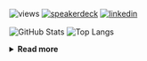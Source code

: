 ![views](https://komarev.com/ghpvc/?username=chck&color=blueviolet)
[![speakerdeck](https://img.shields.io/badge/Speaker_Deck-chck-8a2be2?style=flat-square&logo=speaker-deck)](https://speakerdeck.com/chck)
[![linkedin](https://img.shields.io/badge/LinkedIn-chck-8a2be2?style=flat-square&logo=linkedin)](https://www.linkedin.com/in/chck/)

<p align="left"> 
  <img alt="GitHub Stats" align="center" height="150" src="https://github-readme-stats-nine-umber-51.vercel.app/api?username=chck&count_private=true&show_icons=true&hide_title=true&theme=buefy" />
  <img alt="Top Langs" align="center" height="150" src="https://github-readme-stats-nine-umber-51.vercel.app/api/top-langs/?username=chck&layout=compact&count_private=true&show_icons=true&hide_title=true&theme=buefy" />
</p>

<details>
  <summary><b>Read more</b></summary>
  <br>

  <!--START_SECTION:waka-->
**🐱 My GitHub Data** 

> 📦 78.4 kB Used in GitHub's Storage 
 > 
> 💼 Opted to Hire
 > 
> 📜 133 Public Repositories 
 > 
> 🔑 21 Private Repositories 
 > 
**I'm a Night 🦉** 

```text
🌞 Morning                822 commits         ███░░░░░░░░░░░░░░░░░░░░░░   13.21 % 
🌆 Daytime                1985 commits        ████████░░░░░░░░░░░░░░░░░   31.90 % 
🌃 Evening                1789 commits        ███████░░░░░░░░░░░░░░░░░░   28.75 % 
🌙 Night                  1627 commits        ███████░░░░░░░░░░░░░░░░░░   26.14 % 
```
📅 **I'm Most Productive on Thursday** 

```text
Monday                   1249 commits        █████░░░░░░░░░░░░░░░░░░░░   20.07 % 
Tuesday                  989 commits         ████░░░░░░░░░░░░░░░░░░░░░   15.89 % 
Wednesday                1034 commits        ████░░░░░░░░░░░░░░░░░░░░░   16.62 % 
Thursday                 1422 commits        ██████░░░░░░░░░░░░░░░░░░░   22.85 % 
Friday                   640 commits         ███░░░░░░░░░░░░░░░░░░░░░░   10.28 % 
Saturday                 347 commits         █░░░░░░░░░░░░░░░░░░░░░░░░   05.58 % 
Sunday                   542 commits         ██░░░░░░░░░░░░░░░░░░░░░░░   08.71 % 
```


📊 **This Week I Spent My Time On** 

```text
💬 Programming Languages: 
Other                    31 hrs 23 mins      ██████████████████████░░░   88.98 % 
TypeScript               1 hr 25 mins        █░░░░░░░░░░░░░░░░░░░░░░░░   04.04 % 
JavaScript               33 mins             ░░░░░░░░░░░░░░░░░░░░░░░░░   01.59 % 
JSON                     25 mins             ░░░░░░░░░░░░░░░░░░░░░░░░░   01.21 % 
Git                      19 mins             ░░░░░░░░░░░░░░░░░░░░░░░░░   00.92 % 

🔥 Editors: 
Chrome                   31 hrs 21 mins      ██████████████████████░░░   88.88 % 
WebStorm                 2 hrs 35 mins       ██░░░░░░░░░░░░░░░░░░░░░░░   07.36 % 
Neovim                   1 hr 19 mins        █░░░░░░░░░░░░░░░░░░░░░░░░   03.76 % 
```

**I Mostly Code in Python** 

```text
Python                   43 repos            █████████░░░░░░░░░░░░░░░░   34.13 % 
Jupyter Notebook         18 repos            ████░░░░░░░░░░░░░░░░░░░░░   14.29 % 
Rust                     7 repos             █░░░░░░░░░░░░░░░░░░░░░░░░   05.56 % 
TypeScript               4 repos             █░░░░░░░░░░░░░░░░░░░░░░░░   03.17 % 
Astro                    1 repo              ░░░░░░░░░░░░░░░░░░░░░░░░░   00.79 % 
```



**Timeline**

![Lines of Code chart](https://raw.githubusercontent.com/chck/chck/main/assets/bar_graph.png)


 Last Updated on 2024-04-04 01:22 UTC
<!--END_SECTION:waka-->
</details>


